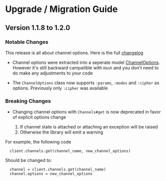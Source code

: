 # Upgrade / Migration Guide

## Version 1.1.8 to 1.2.0

### Notable Changes
This release is all about channel options. Here is the full [changelog](https://github.com/ably/ably-ruby/blob/main/CHANGELOG.md)

* Channel options were extracted into a seperate model [ChannelOptions](https://github.com/ably/ably-ruby/blob/main/lib/ably/models/channel_options.rb). However it's still backward campatible with `Hash` and you don't need to do make any adjustments to your code

* The `ChannelOptions` class now supports `:params`, `:modes` and `:cipher` as options. Previously only `:cipher` was available

### Breaking Changes

* Changing channel options with `Channels#get` is now deprecated in favor of explicit options change

  1. If channel state is attached or attaching an exception will be raised
  2. Otherwise the library will emit a warning

For example, the following code
```
  client.channels.get(channel_name, new_channel_options)
```

Should be changed to:
```
  channel = client.channels.get(channel_name)
  channel.options = new_channel_options
```
